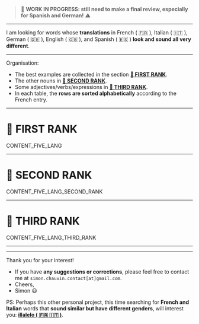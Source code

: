 > :construction: **WORK IN PROGRESS: still need to make a final review, especially for Spanish and German!** :warning:

---

I am looking for words whose **translations** in French ( :fr: ), Italian ( :it: ), German ( :de: ), English ( :uk: ), and Spanish ( :es: ) **look and sound all very different**.

---

Organisation:
- The best examples are collected in the section **[:1st_place_medal: FIRST RANK](#1st_place_medal-first-rank)**.
- The other nouns in **[:2nd_place_medal: SECOND RANK](#2nd_place_medal-second-rank)**.
- Some adjectives/verbs/expressions in **[:3rd_place_medal: THIRD RANK](#3rd_place_medal-third-rank)**.
- In each table, the **rows are sorted alphabetically** according to the French entry.

---

# :1st_place_medal: FIRST RANK

CONTENT_FIVE_LANG

---

# :2nd_place_medal: SECOND RANK

CONTENT_FIVE_LANG_SECOND_RANK

---

# :3rd_place_medal: THIRD RANK

CONTENT_FIVE_LANG_THIRD_RANK

---
---

Thank you for your interest!
- If you have **any suggestions or corrections**, please feel free to contact me at `simon.chauvin.contact[at]gmail.com`.
- Cheers,
- Simon :smiley:

PS: Perhaps this other personal project, this time searching for **French and Italian** words that **sound similar but have different genders**, will interest you: **[illalelo ( :fr: :it: )](https://github.com/chauvinSimon/illalelo/blob/main/README.md)**.
